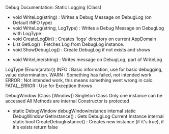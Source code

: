 Debug Documentation:
Static Logging (Class)
+ void WriteLog(string) : Writes a Debug Message on DebugLog (on Default INFO type)
+ void WriteLog(string, LogType) : Writes a Debug Message on DebugLog with LogType
+ void CreateLogDir() : Creates 'logs' directory on current AppDomain
+ List<string> GetLog() : Fetches Log from DebugLog instance.
+ void ShowDebugLog() : Create DebugLog if not exists and shows
- void WriteLine(string) : Writes message on DebugLog, part of WriteLog

LogType (Enum(arator))
INFO : Basic information, use for basic debugging, value determination.
WARN : Something has failed, not intended work
ERROR : Not intended work, this means something went wrong in calc.
FATAL_ERROR : Use for Exception throws

DebugWindow (Class [Window])
Singleton Class
Only one instance can be accessed
All Methods are internal
Constructor is protected
- static DebugWindow debugWindowInstance
internal static DebugWindow GetInstance() : Gets DebugLog Current Instance
internal static bool CreateDebugInstance() : Creates new instance (if it's true), if it's exists return false
